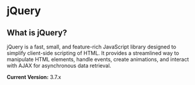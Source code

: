 # jQuery

## What is jQuery?
jQuery is a fast, small, and feature-rich JavaScript library designed to simplify client-side scripting of HTML. It provides a streamlined way to manipulate HTML elements, handle events, create animations, and interact with AJAX for asynchronous data retrieval.

**Current Version:** 3.7.x